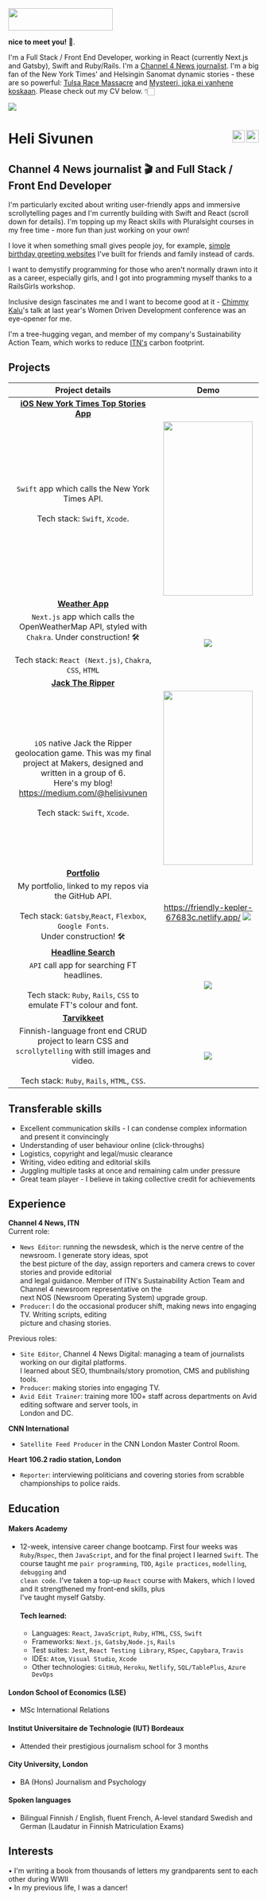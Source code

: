 <img class=one src="./public/My_name.png" width="210" height="45"/>


**nice to meet you!** 👋.  

I'm a Full Stack / Front End Developer, working in React (currently Next.js and Gatsby), Swift and Ruby/Rails. I'm a <a href="https://www.channel4.com/news/">Channel 4 News journalist</a>. I'm a big fan of the New York Times'</a> and Helsingin Sanomat dynamic stories - these are so powerful: <a href="https://www.nytimes.com/interactive/2021/05/24/us/tulsa-race-massacre.html">Tulsa Race Massacre</a> and <a href="https://dynamic.hs.fi/2020/bodom/">Mysteeri, joka ei vanhene koskaan</a>. Please check out my CV below. 👇🏻   

<img src="./public/Window_1.png"/>  

# Heli Sivunen <a  href="https://www.linkedin.com/in/heli-sivunen/"> <img align="right" src="/public/LI-In-Bug.png" width="25" height="25"/><a  href="https://twitter.com/Heli_Sivunen"> <img align="right" src="/public/Twitter_Social_Icon_Square_Color.png" width="25" height="25"/></a>

## Channel 4 News journalist 🎬 and Full Stack / Front End Developer

I'm particularly excited about writing user-friendly apps and immersive scrollytelling pages and I'm currently building with Swift and React (scroll down for details). I'm topping up my React skills with Pluralsight courses in my free time - more fun than just working on your own!  

I love it when something small gives people joy, for example,
    <a href="https://wizardly-lumiere-aae737.netlify.app/">simple birthday greeting websites</a> I've built for friends and family instead of cards.

I want to demystify programming for those who aren't normally drawn into it as a career, especially girls, and I got into programming myself thanks to a RailsGirls workshop.

Inclusive design fascinates me and I want to become good at it - <a href="https://www.chimmykalu.com/">Chimmy Kalu</a>'s talk at last year's Women Driven Development conference was an eye-opener for me.  

I'm a tree-hugging vegan, and member of my company's Sustainability Action Team, which works to reduce <a href="https://www.itn.co.uk/">ITN's</a> carbon footprint.

## Projects

|    Project details                                        |    Demo                                        |  
| :-------------------------------------------------: | :-------------------------------------------------: |
|     <a href="https://github.com/PacificRebel/NYTimes_headlines_iOS">**iOS New York Times Top Stories App**</a>       |             
|               `Swift` app which calls the New York Times API. <br/><br/> Tech stack: `Swift`, `Xcode`.<br/><br/>  |   <img src="https://user-images.githubusercontent.com/47863861/131716149-9c6284c7-c70d-4144-8b8c-b46021bb2209.gif" width="180" height="350"/>
|     <a href="https://github.com/PacificRebel/openweather">**Weather App**</a>
|               `Next.js` app which calls the OpenWeatherMap API, styled with `Chakra`. Under construction! 🛠  <br/> </br> Tech stack: `React (Next.js)`, `Chakra`, `CSS`, `HTML` |  <img src="/public/Nexj_js_openweather.gif"/>
|    <a href="https://github.com/PacificRebel/Team-6-Game">**Jack The Ripper**</a>
`iOS` native Jack the Ripper geolocation game. This was my final project at Makers,  designed and written in a group of 6. <br />Here's my blog! https://medium.com/@helisivunen <br /><br />Tech stack: `Swift`, `Xcode`.                   |     <img src="/public/JackTheRipper.gif" width="180" height="350"/>
|         <a href="https://github.com/PacificRebel/portfolio-site">**Portfolio**</a>
|              My portfolio, linked to my repos via the GitHub API. <br /><br /> Tech stack: `Gatsby`,`React`, `Flexbox`, `Google Fonts`. <br /> Under construction! 🛠                                         |https://friendly-kepler-67683c.netlify.app/ <img src="/public/Portfolio.gif"/> |
|         <a href="https://github.com/PacificRebel/headline-search">**Headline Search**</a>
|              `API` call app for searching FT headlines. <br /><br />Tech stack: `Ruby`, `Rails`, `CSS` to emulate FT's colour and font.                                          |  <img src="/public/FT.gif"/>|
|         <a href="https://github.com/PacificRebel/tarvikkeet">**Tarvikkeet**</a>                              |                                                   |
|              Finnish-language front end CRUD project to learn CSS and `scrollytelling` with still images and video. <br /><br /> Tech stack: `Ruby`, `Rails`, `HTML`, `CSS`.                                          | <img src="/public/Tarvikkeet_small.gif"/>

## Transferable skills

- Excellent communication skills - I can condense complex information and present it convincingly
- Understanding of user behaviour online (click-throughs)
- Logistics, copyright and legal/music clearance
- Writing, video editing and editorial skills
- Juggling multiple tasks at once and remaining calm under pressure
- Great team player - I believe in taking collective credit for achievements

## Experience

**Channel 4 News, ITN**     
Current role:
- `News Editor`: running the newsdesk, which is the nerve centre of the newsroom. I generate story ideas, spot  
  the best picture of the day, assign reporters and camera crews to cover stories and provide editorial  
  and legal guidance. Member of ITN's Sustainability Action Team and Channel 4 newsroom representative on the  
  next NOS (Newsroom Operating System) upgrade group.  
- `Producer`: I do the occasional producer shift, making news into engaging TV. Writing scripts, editing  
  picture and chasing stories.  

Previous roles:   
- `Site Editor`, Channel 4 News Digital: managing a team of journalists working on our digital platforms.  
  I learned about SEO, thumbnails/story promotion, CMS and publishing tools.  
- `Producer`: making stories into engaging TV.
- `Avid Edit Trainer`: training more 100+ staff across departments on Avid editing software and server tools, in  
  London and DC.

**CNN International**   
- `Satellite Feed Producer` in the CNN London Master Control Room.  

**Heart 106.2 radio station, London**  
- `Reporter`: interviewing politicians and covering stories from scrabble championships to police raids.


## Education

#### Makers Academy

- 12-week, intensive career change bootcamp. First four weeks was `Ruby`/`Rspec`, then `JavaScript`, and for the
final project  I learned `Swift`. The course taught me `pair programming`, `TDD`, `Agile practices`, `modelling`, `debugging` and  
`clean code`. I've taken a top-up `React` course with Makers, which I loved  and it strengthened my front-end skills, plus  
I've taught myself Gatsby.

    #### Tech learned:
    -	Languages: `React`, `JavaScript`, `Ruby`, `HTML`, `CSS`, `Swift`  
    -	Frameworks: `Next.js`, `Gatsby`,`Node.js`, `Rails`  
    -	Test suites: `Jest`, `React Testing Library`, `RSpec`, `Capybara`, `Travis`  
    -	IDEs: `Atom`, `Visual Studio`, `Xcode`  
    -	Other technologies: `GitHub`, `Heroku`, `Netlify`, `SQL/TablePlus`, `Azure DevOps`   

#### London School of Economics (LSE)

- MSc International Relations

#### Institut Universitaire de Technologie (IUT) Bordeaux

- Attended their prestigious journalism school for 3 months

#### City University, London

- BA (Hons) Journalism and Psychology

#### Spoken languages

- Bilingual Finnish / English, fluent French, A-level standard Swedish and German (Laudatur in Finnish Matriculation Exams)


## Interests
•	I'm writing a book from thousands of letters my grandparents sent to each other during WWII  
•	In my previous life, I was a dancer!  
